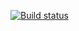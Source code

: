 [![Build status](https://ci.appveyor.com/api/projects/status/t72q155g773ad7xn/branch/main?svg=true)](https://ci.appveyor.com/project/natalia-smyslova/useeffect/branch/main)